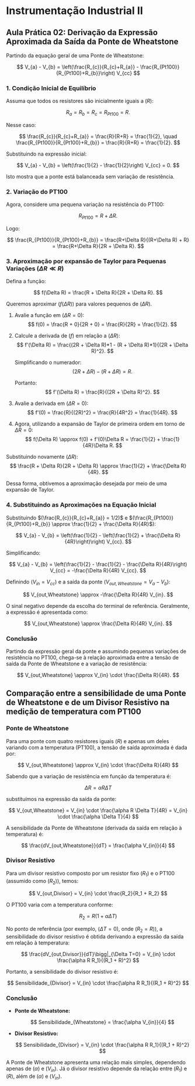 # Instrumentação Industrial II
## Aula Prática 02: Derivação da Expressão Aproximada da Saída da Ponte de Wheatstone

Partindo da equação geral de uma Ponte de Wheatstone:

$$
V_{a} - V_{b} = \left(\frac{R_{c}}{R_{c}+R_{a}} - \frac{R_{Pt100}}{R_{Pt100}+R_{b}}\right) V_{cc}
$$

### 1. Condição Inicial de Equilíbrio

Assuma que todos os resistores são inicialmente iguais a $( R )$:

$$
R_{a} = R_{b} = R_{c} = R_{Pt100} = R.
$$

Nesse caso:

$$
\frac{R_{c}}{R_{c}+R_{a}} = \frac{R}{R+R} = \frac{1}{2}, \quad
\frac{R_{Pt100}}{R_{Pt100}+R_{b}} = \frac{R}{R+R} = \frac{1}{2}.
$$

Substituindo na expressão inicial:

$$
V_{a} - V_{b} = \left(\frac{1}{2} - \frac{1}{2}\right) V_{cc} = 0.
$$

Isto mostra que a ponte está balanceada sem variação de resistência.

### 2. Variação do PT100

Agora, considere uma pequena variação na resistência do PT100:

$$
R_{Pt100} = R + \Delta R.
$$

Logo:

$$
\frac{R_{Pt100}}{R_{Pt100}+R_{b}} = \frac{R+\Delta R}{(R+\Delta R) + R} = \frac{R+\Delta R}{2R + \Delta R}.
$$

### 3. Aproximação por expansão de Taylor para Pequenas Variações $(\Delta R \ll R)$

Defina a função:

$$
f(\Delta R) = \frac{R + \Delta R}{2R + \Delta R}.
$$

Queremos aproximar $(f(\Delta R))$ para valores pequenos de $(\Delta R)$.

1. Avalie a função em $(\Delta R = 0)$:
   $$
   f(0) = \frac{R + 0}{2R + 0} = \frac{R}{2R} = \frac{1}{2}.
   $$

2. Calcule a derivada de $( f )$ em relação a $(\Delta R)$:
   $$
   f'(\Delta R) = \frac{(2R + \Delta R)*1 - (R + \Delta R)*1}{(2R + \Delta R)^2}.
   $$

   Simplificando o numerador:
   $$
   (2R + \Delta R) - (R + \Delta R) = R.
   $$

   Portanto:
   $$
   f'(\Delta R) = \frac{R}{(2R + \Delta R)^2}.
   $$

3. Avalie a derivada em $(\Delta R = 0)$:
   $$
   f'(0) = \frac{R}{(2R)^2} = \frac{R}{4R^2} = \frac{1}{4R}.
   $$

4. Agora, utilizando a expansão de Taylor de primeira ordem em torno de $\Delta R = 0$:
   $$
   f(\Delta R) \approx f(0) + f'(0)\Delta R = \frac{1}{2} + \frac{1}{4R}\Delta R.
   $$

Substituindo novamente $(\Delta R)$:
$$
\frac{R + \Delta R}{2R + \Delta R} \approx \frac{1}{2} + \frac{\Delta R}{4R}.
$$

Dessa forma, obtivemos a aproximação desejada por meio de uma expansão de Taylor.

### 4. Substituindo as Aproximações na Equação Inicial

Substituindo $(\frac{R_{c}}{R_{c}+R_{a}} = 1/2)$ e $(\frac{R_{Pt100}}{R_{Pt100}+R_{b}} \approx \frac{1}{2} + \frac{\Delta R}{4R}$):

$$
V_{a} - V_{b} = \left(\frac{1}{2} - \left(\frac{1}{2} + \frac{\Delta R}{4R}\right)\right) V_{cc}.
$$

Simplificando:

$$
V_{a} - V_{b} = \left(\frac{1}{2} - \frac{1}{2} - \frac{\Delta R}{4R}\right) V_{cc} = -\frac{\Delta R}{4R} V_{cc}.
$$

Definindo $(V_{in} = V_{cc})$ e a saída da ponte $(V_{out,Wheatstone} = V_{a} - V_{b})$:

$$
V_{out,Wheatstone} \approx -\frac{\Delta R}{4R} V_{in}.
$$

O sinal negativo depende da escolha do terminal de referência. Geralmente, a expressão é apresentada como:

$$
V_{out,Wheatstone} \approx \frac{\Delta R}{4R} V_{in}.
$$

### Conclusão

Partindo da expressão geral da ponte e assumindo pequenas variações de resistência no PT100, chega-se à relação aproximada entre a tensão de saída da Ponte de Wheatstone e a variação de resistência:

$$
V_{out,Wheatstone} \approx V_{in} \cdot \frac{\Delta R}{4R}.
$$


## Comparação entre a sensibilidade de uma Ponte de Wheatstone e de um Divisor Resistivo na medição de temperatura com PT100

### Ponte de Wheatstone

Para uma ponte com quatro resistores iguais $( R )$ e apenas um deles variando com a temperatura (PT100), a tensão de saída aproximada é dada por:

$$
V_{out,Wheatstone} \approx V_{in} \cdot \frac{\Delta R}{4R}
$$

Sabendo que a variação de resistência em função da temperatura é:

$$
\Delta R = \alpha R \Delta T
$$

substituímos na expressão da saída da ponte:

$$
V_{out,Wheatstone} = V_{in} \cdot \frac{\alpha R \Delta T}{4R} = V_{in} \cdot \frac{\alpha \Delta T}{4}
$$

A sensibilidade da Ponte de Wheatstone (derivada da saída em relação à temperatura) é:

$$
\frac{dV_{out,Wheatstone}}{dT} = \frac{\alpha V_{in}}{4}
$$

### Divisor Resistivo

Para um divisor resistivo composto por um resistor fixo $( R_{1} )$ e o PT100 (assumido como $( R_{2} )$), temos:

$$
V_{out,Divisor} = V_{in} \cdot \frac{R_2}{R_1 + R_2}
$$

O PT100 varia com a temperatura conforme:

$$
R_2 = R(1+\alpha \Delta T)
$$

No ponto de referência (por exemplo, $(\Delta T = 0)$, onde $(R_{2} = R)$), a sensibilidade do divisor resistivo é obtida derivando a expressão da saída em relação à temperatura:

$$
\frac{dV_{out,Divisor}}{dT}\bigg|_{\Delta T=0} = V_{in} \cdot \frac{\alpha R R_1}{(R_1 + R)^2}
$$

Portanto, a sensibilidade do divisor resistivo é:

$$
Sensibilidade_{Divisor} = V_{in} \cdot \frac{\alpha R R_1}{(R_1 + R)^2}
$$

### Conclusão

- **Ponte de Wheatstone:**
  
  $$
  Sensibilidade_{Wheatstone} = \frac{\alpha V_{in}}{4}
  $$

- **Divisor Resistivo:**
  
  $$
  Sensibilidade_{Divisor} = V_{in} \cdot \frac{\alpha R R_1}{(R_1 + R)^2}
  $$

A Ponte de Wheatstone apresenta uma relação mais simples, dependendo apenas de $(\alpha)$ e $(V_{in})$. Já o divisor resistivo depende da relação entre $(R_{1})$ e $(R)$, além de $(\alpha)$ e $(V_{in})$.
